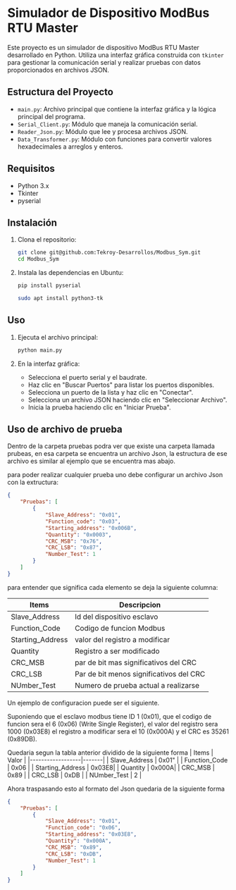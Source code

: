 # Simulador de Dispositivo ModBus RTU Master

Este proyecto es un simulador de dispositivo ModBus RTU Master desarrollado en Python. Utiliza una interfaz gráfica construida con `tkinter` para gestionar la comunicación serial y realizar pruebas con datos proporcionados en archivos JSON.

## Estructura del Proyecto

- `main.py`: Archivo principal que contiene la interfaz gráfica y la lógica principal del programa.
- `Serial_Client.py`: Módulo que maneja la comunicación serial.
- `Reader_Json.py`: Módulo que lee y procesa archivos JSON.
- `Data_Transformer.py`: Módulo con funciones para convertir valores hexadecimales a arreglos y enteros.

## Requisitos

- Python 3.x
- Tkinter
- pyserial

## Instalación

1. Clona el repositorio:
    ```bash
    git clone git@github.com:Tekroy-Desarrollos/Modbus_Sym.git
    cd Modbus_Sym
    ```

2. Instala las dependencias en Ubuntu:

    
    ```bash
    pip install pyserial
    ```
    
    ```bash
    sudo apt install python3-tk
    ```

## Uso

1. Ejecuta el archivo principal:
    ```bash
    python main.py
    ```

2. En la interfaz gráfica:
    - Selecciona el puerto serial y el baudrate.
    - Haz clic en "Buscar Puertos" para listar los puertos disponibles.
    - Selecciona un puerto de la lista y haz clic en "Conectar".
    - Selecciona un archivo JSON haciendo clic en "Seleccionar Archivo".
    - Inicia la prueba haciendo clic en "Iniciar Prueba".

## Uso de archivo de prueba

Dentro de la carpeta pruebas podra ver que existe una carpeta llamada prubeas,
en esa carpeta se encuentra un archivo Json, la estructura de ese archivo es 
similar al ejemplo que se encuentra mas abajo.

para poder realizar cualquier prueba uno debe configurar un archivo Json con la extructura:

```json
{
    "Pruebas": [
        {
            "Slave_Address": "0x01",
            "Function_code": "0x03",
            "Starting_address": "0x006B",
            "Quantity": "0x0003",
            "CRC_MSB": "0x76",
            "CRC_LSB": "0x87",
            "Number_Test": 1
        }
    ]
}
```
para entender que significa cada elemento se deja la siguiente columna:

| Items            | Descripcion |
|------------------|-----------|
| Slave_Address    | Id del dispositivo esclavo    |
| Function_Code    | Codigo de funcion Modbus      |
| Starting_Address | valor del registro a modificar   |
| Quantity         | Registro a ser modificado     |
| CRC_MSB          | par de bit mas significativos del CRC   |
| CRC_LSB          | Par de bit menos significativos del CRC |
| NUmber_Test      | Numero de prueba actual a realizarse    |


Un ejemplo de configuracion puede ser el siguiente.

Suponiendo que el esclavo modbus tiene ID 1 (0x01), que el codigo de funcion
sera el 6 (0x06) (Write Single Register), el valor del registro sera 1000 (0x03E8)
el registro a modificar sera el 10 (0x000A) y el CRC es 35261 (0x89DB).

Quedaria segun la tabla anterior dividido de la siguiente forma
| Items            | Valor |
|------------------|-------|
| Slave_Address    | 0x01" |
| Function_Code    | 0x06  |
| Starting_Address | 0x03E8|
| Quantity         | 0x000A|
| CRC_MSB          | 0x89  |
| CRC_LSB          | 0xDB  |
| NUmber_Test      | 2     |

Ahora traspasando esto al formato del Json quedaria de la siguiente forma

```json
{
    "Pruebas": [
        {
            "Slave_Address": "0x01",
            "Function_code": "0x06",
            "Starting_address": "0x03E8",
            "Quantity": "0x000A",
            "CRC_MSB": "0x89",
            "CRC_LSB": "0xDB",
            "Number_Test": 1
        }
    ]
}
```


